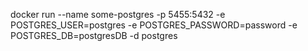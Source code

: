 docker run
    --name some-postgres
    -p 5455:5432
    -e POSTGRES_USER=postgres
    -e POSTGRES_PASSWORD=password
    -e POSTGRES_DB=postgresDB
    -d
    postgres

